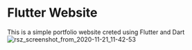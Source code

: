 # Flutter Website
This is a simple portfolio website creted using Flutter and Dart
![rsz_screenshot_from_2020-11-21_11-42-53](https://user-images.githubusercontent.com/63049827/99871968-52b98480-2bef-11eb-8a53-65604e938186.png)
